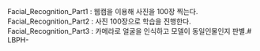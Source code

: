 Facial_Recognition_Part1 : 웹캠을 이용해 사진을 100장 찍는다.
Facial_Recognition_Part2 : 사진 100장으로 학습을 진행한다.
Facial_Recognition_Part3 : 카메라로 얼굴을 인식하고 모델이 동일인물인지 판별.# LBPH-
